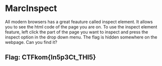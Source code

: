 # MarcInspect

All modern browsers has a great feauture called inspect element. It allows you to see the html code of the page you are on. To use the inspect element feature, left click the part of the page you want to inspect and press the inspect option in the drop down menu. 
The flag is hidden somewhere on the webpage. Can you find it?

## Flag: CTFkom{In5p3Ct_THI5}